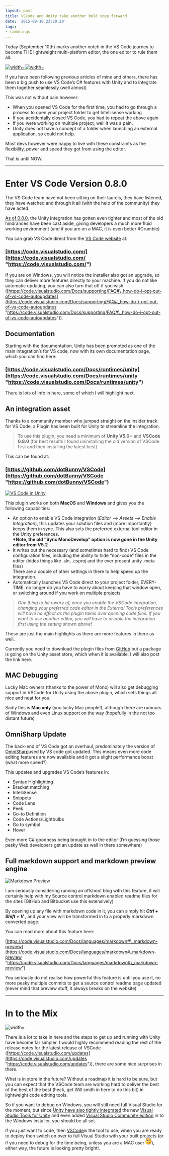 ```yaml
---
layout: post
title: VSCode and Unity take another bold step forward
date: '2015-09-10 23:20:29'
tags:
- ramblings
---
```


Today (September 10th) marks another notch in the VS Code journey to become THE lightweight multi-platform editor, the one editor to rule them all.

[![ width=]()](https://code.visualstudio.com/)[![ width=]()](http://unity3d.com/)

If you have been following previous articles of mine and others, there has been a big push to use VS Code’s C# features with Unity and to integrate them together seamlessly (well almost)

This was not without pain however:

- When you opened VS Code for the first time, you had to go through a process to open your project folder to get Intellisense working
- If you accidentally closed VS Code, you had to repeat the above again
- If you were working on multiple project, well it was a pain.
- Unity does not have a concept of a folder when launching an external application, so could not help.

Most devs however were happy to live with these constraints as the flexibility, power and speed they got from using the editor.

That is until NOW.

* * *

# Enter VS Code Version 0.8.0

The VS Code team have not been sitting on their laurels, they have listened, they have watched and through it all (with the help of the community) they have acted.

[As of 0.8.0](https://code.visualstudio.com/Docs/supporting/howtoupdate), the Unity integration has gotten even tighter and most of the old hindrances have been cast aside, giving developers a much more fluid working environment (and if you are on a MAC, it is even better #Grumble)

You can grab VS Code direct from the [VS Code website](https://code.visualstudio.com/Docs/supporting/howtoupdate) at:

### [https://code.visualstudio.com/](https://code.visualstudio.com/ "https://code.visualstudio.com/")

If you are on Windows, you will notice the installer also got an upgrade, so they can deliver more features directly to your machine.  If you do not like automatic updating, you can also turn that off if you wish ([https://code.visualstudio.com/Docs/supporting/FAQ#\_how-do-i-opt-out-of-vs-code-autoupdates](https://code.visualstudio.com/Docs/supporting/FAQ#_how-do-i-opt-out-of-vs-code-autoupdates "https://code.visualstudio.com/Docs/supporting/FAQ#\_how-do-i-opt-out-of-vs-code-autoupdates")).

## Documentation

Starting with the documentation, Unity has been promoted as one of the main integration’s for VS code, now with its own documentation page, which you can find here:

### [https://code.visualstudio.com/Docs/runtimes/unity](https://code.visualstudio.com/Docs/runtimes/unity "https://code.visualstudio.com/Docs/runtimes/unity")

There is lots of info in here, some of which I will highlight next.

## An integration asset

Thanks to a community member who jumped straight on the insider track for VS Code, a Plugin has been built for Unity to streamline the integration.

> To use this plugin, you need a minimum of **Unity V5.0+** and **VSCode 0.8.0** (for best results I found uninstalling the old version of VSCode first and then installing the latest best)

This can be found at:

### [https://github.com/dotBunny/VSCode](https://github.com/dotBunny/VSCode "https://github.com/dotBunny/VSCode")

[![VS Code in Unity](https://code.visualstudio.com/Content/images/unity_plugin.png)](https://github.com/dotBunny/VSCode)

This plugin works on both **MacOS** and **Windows** and gives you the following capabilities:

- An option to enable VS Code integration (_Editor –\> Assets –\> Enable Integration_), this updates your solution files and (more importantly) keeps them in sync.  This also sets the preferred external tool editor in the Unity preferences.  
**\*Note, the old “Sync MonoDevelop” option is now gone in the Unity editor from V5.2**
- It writes out the necessary (and sometimes hard to find) VS Code configuration files, including the ability to hide “non-code” files in the editor (hides things like .sln, .csproj and the ever present unity .meta files)  
There are a couple of other settings in there to help speed up the integration.
- Automatically launches VS Code direct to your project folder, EVERY-TIME.  no longer do you have to worry about keeping that window open, or switching around if you work on multiple projects

> _One thing to be aware of, once you enable the VSCode integration, changing your preferred code editor in the External Tools preferences will have no effect as the plugin takes over opening code files.  If you want to use another editor, you will have to disable the integration first using the setting shown above!_

These are just the main highlights as there are more features in there as well.

Currently you need to download the plugin files from [GitHub](https://github.com/dotBunny/VSCode) but a package is going on the Unity asset store, which when it is available, I will also post the link here.

## MAC Debugging

Lucky Mac owners (thanks to the power of Mono) will also get debugging support in VSCode for Unity using the above plugin, which sets things all nice and neat for you.

Sadly this is **Mac only** (you lucky Mac people!), although there are rumours of Windows and even Linux support on the way (hopefully in the not too distant future)

## OmniSharp Update

The back-end of VS Code got an overhaul, predominately the version of [OmniSharp](http://www.omnisharp.net/)used by VS code got updated.  This means even more code editing features are now available and it got a slight performance boost (what more speed?)

This updates and upgrades VS Code’s features in:

- Syntax Highlighting
- Bracket matching
- IntelliSense
- Snippets
- Code Lens
- Peek
- Go-to Definition
- Code Actions/Lightbulbs
- Go to symbol
- Hover

Even more C# goodness being brought in to the editor (I’m guessing those pesky Web developers get an update as well in there somewhere)

## Full markdown support and markdown preview engine

![Markdown Preview](https://code.visualstudio.com/Content/images/markdown_preview.png)

I am seriously considering running an offshoot blog with this feature, it will certainly help with my Source control markdown enabled readme files for the sites (GitHub and Bitbucket use this extensively)

By opening up any file with markdown code in it, you can simply hit **_Ctrl + Shift + V_** , and your view will be transformed in to a properly markdown converted page.

You can read more about this feature here:

[https://code.visualstudio.com/Docs/languages/markdown#\_markdown-preview](https://code.visualstudio.com/Docs/languages/markdown#_markdown-preview "https://code.visualstudio.com/Docs/languages/markdown#\_markdown-preview")

You seriously do not realise how powerful this feature is until you use it, no more pesky multiple commits to get a source control readme page updated (never mind that preview stuff, it always breaks on the website)

* * *

# In to the Mix

![width=](https://www.imperial.ac.uk/ImageCropToolT4/imageTool/uploaded-images/035---overloaded-power-boards-%5Bss%5D--tojpeg_1430212171878_x2.jpg)

There is a lot to take in here and the steps to get up and running with Unity have become far simpler.  I would highly recommend reading the rest of the release notes for the latest release of VSCode ([https://code.visualstudio.com/updates](https://code.visualstudio.com/updates "https://code.visualstudio.com/updates")), there are some nice surprises in there.

What is in store in the future?  Without a roadmap it is hard to be sure, but you can expect that the VSCode team are working hard to deliver the best of the best of the best (heck, get Will smith in here to do this bit) in lightweight code editing tools.

So if you want to debug on Windows, you will still need full Visual Studio for the moment, but since [Unity have also tightly integrated](http://blogs.msdn.com/b/visualstudio/archive/2015/09/08/unity-5-2-and-visual-studio-tools-for-unity-2-1) the new [Visual Studio Tools for Unity](https://www.visualstudio.com/en-us/features/unitytools-vs) and even added [Visual Studio Community edition](https://www.visualstudio.com/en-us/products/visual-studio-community-vs) in to the Windows installer, you should be all set.

If you just want to code, then [VSCode](https://code.visualstudio.com/)is the tool to use, when you are ready to deploy then switch on over to full Visual Studio with your built projects (or if you need to debug for the time being, unless you are a MAC user ![Confused smile](/Images/wordpress/2015/09/wlEmoticon-confusedsmile.png)), either way, the future is looking pretty bright!.


